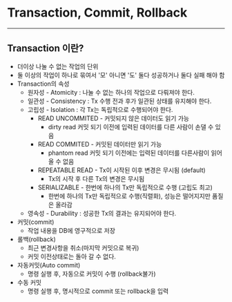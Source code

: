 # Transaction, Commit, Rollback

---
## Transaction 이란?
* 더이상 나눌 수 없는 작업의 단위
* 둘 이상의 작업이 하나로 묶여서 '모' 아니면 '도' 둘다 성공하거나 둘다 실패 해야 함
* Transaction의 속성
  * 원자성 - Atomicity : 나눌 수 없는 하나의 작업으로 다뤄져야 한다.
  * 일관성 - Consistency : Tx 수행 전과 후가 일관된 상태를 유지해야 한다.
  * 고립성 - Isolation : 각 Tx는 독립적으로 수행되어야 한다.
    * READ UNCOMMITED - 커밋되지 않은 데이터도 읽기 가능
      * dirty read 커밋 되기 이전에 입력된 데이터를 다른 사람이 손댈 수 있음
    * READ COMMITED - 커밋된 데이터만 읽기 가능
      * phantom read 커밋 되기 이전에는 입력된 데이터를 다른사람이 읽어올 수 없음
    * REPEATABLE READ - Tx이 시작된 이후 변경은 무시됨 (default)
      * Tx의 시작 후 다른 Tx의 변경은 무시됨
    * SERIALIZABLE - 한번에 하나의 Tx만 독립적으로 수행 (고립도 최고)
      * 한번에 하나의 Tx만 독립적으로 수행(직렬화), 성능은 떨어지지만 품질은 올라감
  * 영속성 - Durability : 성공한 Tx의 결과는 유지되어야 한다.
* 커밋(commit)
  * 작업 내용을 DB에 영구적으로 저장
* 롤백(rollback)
  * 최근 변경사항을 취소(마지막 커밋으로 복귀)
  * 커밋 이전상태로는 돌아 갈 수 없다.
* 자동커밋(Auto commit)
  * 명령 실행 후, 자동으로 커밋이 수행 (rollback불가)
* 수동 커밋
  * 명령 실행 후, 명시적으로 commit 또는 rollback을 입력